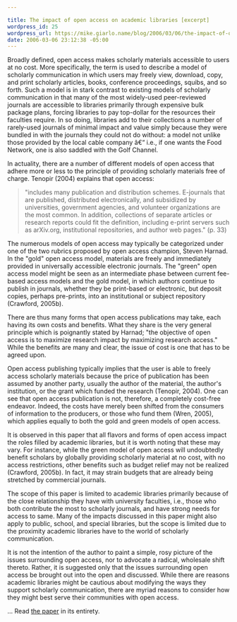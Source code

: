 ```yaml
---

title: The impact of open access on academic libraries [excerpt]
wordpress_id: 25
wordpress_url: https://mike.giarlo.name/blog/2006/03/06/the-impact-of-open-access-on-academic-libraries/
date: 2006-03-06 23:12:38 -05:00
---
```

<p align="left">Broadly defined, open access makes scholarly materials accessible to users at no cost. More specifically, the term is used to describe a model of scholarly communication in which users may freely view, download, copy, and print scholarly articles, books, conference proceedings, squibs, and so forth. Such a model is in stark contrast to existing models of scholarly communication in that many of the most widely-used peer-reviewed journals are accessible to libraries primarily through expensive bulk package plans, forcing libraries to pay top-dollar for the resources their faculties require. In so doing, libraries add to their collections a number of rarely-used journals of minimal impact and value simply because they were bundled in with the journals they could not do without: a model not unlike those provided by the local cable company â€“ i.e., if one wants the Food Network, one is also saddled with the Golf Channel.</p>
<p align="left">In actuality, there are a number of different models of open access that adhere more or less to the principle of providing scholarly materials free of charge. Tenopir (2004) explains that open access:</p>

<blockquote>
<p align="left">"includes many publication and distribution schemes. E-journals that are published, distributed electronically, and subsidized by universities, government agencies, and volunteer organizations are the most common. In addition, collections of separate articles or research reports could fit the definition, including e-print servers such as arXiv.org, institutional repositories, and author web pages." (p. 33)</p>
</blockquote>
<p align="left">The numerous models of open access may typically be categorized under one of the two rubrics proposed by open access champion, Steven Harnad. In the "gold" open access model, materials are freely and immediately provided in universally accessible electronic journals. The "green" open access model might be seen as an intermediate phase between current fee-based access models and the gold model, in which authors continue to publish in journals, whether they be print-based or electronic, but deposit copies, perhaps pre-prints, into an institutional or subject repository (Crawford, 2005b).</p>
<p align="left">There are thus many forms that open access publications may take, each having its own costs and benefits. What they share is the very general principle which is poignantly stated by Harnad; "the objective of open access is to maximize research impact by maximizing research access." While the benefits are many and clear, the issue of cost is one that has to be agreed upon.</p>
<p align="left">Open access publishing typically implies that the user is able to freely access scholarly materials because the price of publication has been assumed by another party, usually the author of the material, the author's institution, or the grant which funded the research (Tenopir, 2004). One can see that open access publication is not, therefore, a completely cost-free endeavor. Indeed, the costs have merely been shifted from the consumers of information to the producers, or those who fund them (Wren, 2005), which applies equally to both the gold and green models of open access.</p>
<p align="left">It is observed in this paper that all flavors and forms of open access impact the roles filled by academic libraries, but it is worth noting that these may vary. For instance, while the green model of open access will undoubtedly benefit scholars by globally providing scholarly material at no cost, with no access restrictions, other benefits such as budget relief may not be realized (Crawford, 2005b). In fact, it may strain budgets that are already being stretched by commercial journals.</p>
<p align="left">The scope of this paper is limited to academic libraries primarily because of the close relationship they have with university faculties, i.e., those who both contribute the most to scholarly journals, and have strong needs for access to same. Many of the impacts discussed in this paper might also apply to public, school, and special libraries, but the scope is limited due to the proximity academic libraries have to the world of scholarly communication.</p>
<p align="left">It is not the intention of the author to paint a simple, rosy picture of the issues surrounding open access, nor to advocate a radical, wholesale shift thereto. Rather, it is suggested only that the issues surrounding open access be brought out into the open and discussed. While there are reasons academic libraries might be cautious about modifying the ways they support scholarly communication, there are myriad reasons to consider how they might best serve their communities with open access.</p>
...  Read <a title="The Impact of open Access on Academic Libraries" href="/papers/532.pdf" target="_blank">the paper</a> in its entirety.
